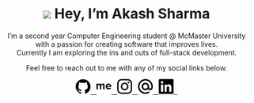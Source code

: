 <div align = center>
<h1><img src="https://raw.githubusercontent.com/MartinHeinz/MartinHeinz/master/wave.gif" width="30px"> Hey, I’m Akash Sharma</h1>

<p>I’m a second year Computer Engineering student @ McMaster University with a passion for creating software that improves lives.</br>Currently I am exploring the ins and outs of full-stack development.</p>


  
<p>Feel free to reach out to me with any of my social links below.</p>

<a href="https://github.com/akash5852">
<img height = 30em width = auto src= "https://github.com/akash5852/my-website/blob/master/src/Resources/github%20(2).svg" alt="Github">&nbsp;&nbsp;
</a>



<a href="https://akashxyz.netlify.app/">
<img  height = 30em width = auto src="https://github.com/akash5852/my-website/blob/master/src/Resources/aboutdotme.svg" alt="Instagram">&nbsp;&nbsp;
</a>

<a href="https://www.instagram.com/hiakash14/">
<img  height = 30em width = auto src="https://github.com/akash5852/my-website/blob/master/src/Resources/instagram.svg" alt="Instagram">&nbsp;&nbsp;
</a>

<a href="mailto:shara98@mcmaster.ca">
<img height = 30em width = auto src="https://github.com/akash5852/my-website/blob/master/src/Resources/maildotru.svg" alt="mail">&nbsp;&nbsp;
</a>
  
  <a href="www.linkedin.com/in/akash5852">
<img height = 30em width = auto src="https://github.com/akash5852/my-website/blob/master/src/Resources/linkedin.svg" alt="Linkedin">&nbsp;&nbsp;
</a>
</div>
<!---
akash5852/akash5852 is a ✨ special ✨ repository because its `README.md` (this file) appears on your GitHub profile.
You can click the Preview link to take a look at your changes.
--->
